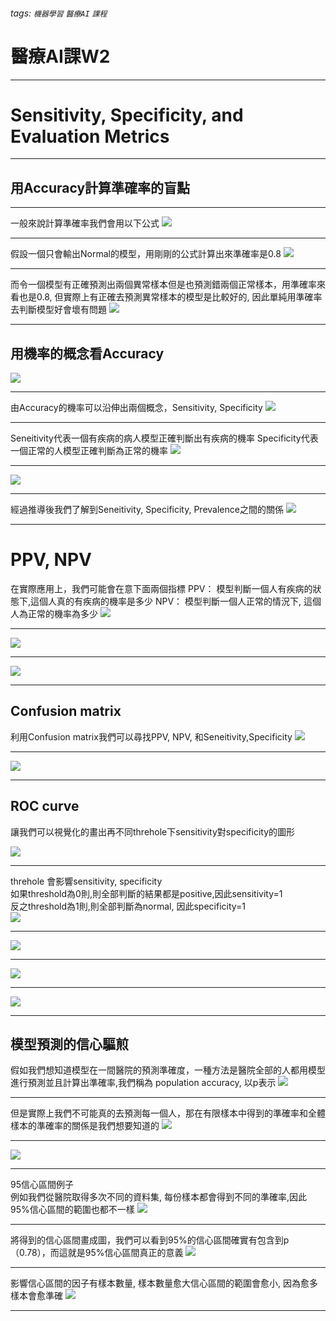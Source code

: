###### tags: `機器學習` `醫療AI` `課程`

# 醫療AI課W2

----

# Sensitivity, Specificity, and Evaluation Metrics

----

## 用Accuracy計算準確率的盲點

----
一般來說計算準確率我們會用以下公式
![](https://i.imgur.com/iYYYVpu.png)

----

假設一個只會輸出Normal的模型，用剛剛的公式計算出來準確率是0.8
![](https://i.imgur.com/p6nVJ6Y.png)

----

而令一個模型有正確預測出兩個異常樣本但是也預測錯兩個正常樣本，用準確率來看也是0.8, 但實際上有正確去預測異常樣本的模型是比較好的, 因此單純用準確率去判斷模型好會壞有問題
![](https://i.imgur.com/IdfmQiE.png)

----

## 用機率的概念看Accuracy
![](https://i.imgur.com/ATNwGU5.png)

----

由Accuracy的機率可以沿伸出兩個概念，Sensitivity, Specificity
![](https://i.imgur.com/SVhtTNw.png)

----

Seneitivity代表一個有疾病的病人模型正確判斷出有疾病的機率
Specificity代表一個正常的人模型正確判斷為正常的機率
![](https://i.imgur.com/piK4ewe.png)

----

![](https://i.imgur.com/dWwRBkG.png)

----

經過推導後我們了解到Seneitivity, Specificity, Prevalence之間的關係
![](https://i.imgur.com/bS34AyS.png)

----

# PPV, NPV
在實際應用上，我們可能會在意下面兩個指標
PPV： 模型判斷一個人有疾病的狀態下,這個人真的有疾病的機率是多少
NPV： 模型判斷一個人正常的情況下, 這個人為正常的機率為多少
![](https://i.imgur.com/rMBSQlE.png)

----

![](https://i.imgur.com/wesX7Qs.png)

----

![](https://i.imgur.com/kO7PXC5.png)

----

## Confusion matrix
利用Confusion matrix我們可以尋找PPV, NPV, 和Seneitivity,Specificity
![](https://i.imgur.com/RGjIMLM.png)

-----

![](https://i.imgur.com/HoUjVWB.png)

----

## ROC curve
讓我們可以視覺化的畫出再不同threhole下sensitivity對specificity的圖形

![](https://i.imgur.com/0ujYTJy.png)

----

threhole 會影響sensitivity, specificity  
如果threshold為0則,則全部判斷的結果都是positive,因此sensitivity=1  
反之threshold為1則,則全部判斷為normal, 因此specificity=1  
![](https://i.imgur.com/bvAmJCt.png)

----

![](https://i.imgur.com/egtMOYa.png)

----

![](https://i.imgur.com/xvnS700.png)

----

![](https://i.imgur.com/D71ExHJ.png)

----

## 模型預測的信心驅煎
假如我們想知道模型在一間醫院的預測準確度，一種方法是醫院全部的人都用模型進行預測並且計算出準確率,我們稱為 population accuracy, 以p表示
![](https://i.imgur.com/Uo2AO3y.png)

----

但是實際上我們不可能真的去預測每一個人，那在有限樣本中得到的準確率和全體樣本的準確率的關係是我們想要知道的
![](https://i.imgur.com/Ajtlkh5.png)

----

![](https://i.imgur.com/JlrFi3T.png)

----

95信心區間例子  
例如我們從醫院取得多次不同的資料集, 每份樣本都會得到不同的準確率,因此95%信心區間的範圍也都不一樣
![](https://i.imgur.com/AmuQkKa.png)

----

將得到的信心區間畫成圖，我們可以看到95%的信心區間確實有包含到p（0.78），而這就是95%信心區間真正的意義
![](https://i.imgur.com/RP1fA9n.png)

----

影響信心區間的因子有樣本數量, 樣本數量愈大信心區間的範圍會愈小, 因為愈多樣本會愈準確
![](https://i.imgur.com/nu3WMTA.png)

----






